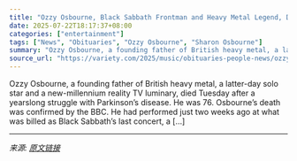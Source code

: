 ```yaml
---
title: "Ozzy Osbourne, Black Sabbath Frontman and Heavy Metal Legend, Dies at 76"
date: 2025-07-22T18:17:37+08:00
categories: ["entertainment"]
tags: ["News", "Obituaries", "Ozzy Osbourne", "Sharon Osbourne"]
summary: "Ozzy Osbourne, a founding father of British heavy metal, a latter-day solo star and a new-millennium reality TV luminary, died Tuesday after a yearslong struggle with Parkinson&#8217;s disease. He was"
source_url: "https://variety.com/2025/music/obituaries-people-news/ozzy-osbourne-dead-black-sabbath-1236467110/"
---
```


Ozzy Osbourne, a founding father of British heavy metal, a latter-day solo star and a new-millennium reality TV luminary, died Tuesday after a yearslong struggle with Parkinson&#8217;s disease. He was 76. Osbourne&#8217;s death was confirmed by the BBC. He had performed just two weeks ago at what was billed as Black Sabbath&#8217;s last concert, a [&#8230;]

---

*来源: [原文链接](https://variety.com/2025/music/obituaries-people-news/ozzy-osbourne-dead-black-sabbath-1236467110/)*
